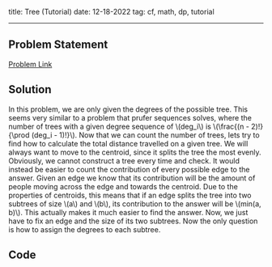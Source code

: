 title: Tree (Tutorial)
date: 12-18-2022
tag: cf, math, dp, tutorial

---

## Problem Statement

[Problem Link](https://codeforces.com/gym/412114/problem/B)

## Solution

In this problem, we are only given the degrees of the possible tree. This seems very similar to a problem that prufer sequences solves, where the number of trees with a given degree sequence of \\(deg_i\\) is \\(\\frac{(n - 2)!}{\\prod (deg_i - 1)!}\\). Now that we can count the number of trees, lets try to find how to calculate the total distance travelled on a given tree. We will always want to move to the centroid, since it splits the tree the most evenly. Obviously, we cannot construct a tree every time and check. It would instead be easier to count the contribution of every possible edge to the answer. Given an edge we know that its contribution will be the amount of people moving across the edge and towards the centroid. Due to the properties of centroids, this means that if an edge splits the tree into two subtrees of size \\(a\\) and \\(b\\), its contribution to the answer will be \\(min(a, b)\\). This actually makes it much easier to find the answer. Now, we just have to fix an edge and the size of its two subtrees. Now the only question is how to assign the degrees to each subtree. 

## Code

```c++

```